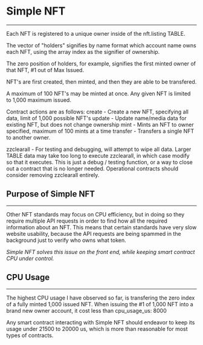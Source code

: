 # Simple NFT
---
Each NFT is registered to a unique owner inside of the nft.listing TABLE.

The vector of "holders" signifies by name format which account name owns each NFT, using the
array index as the signifier of ownership.

The zero position of holders, for example, signifies the first minted owner of that NFT, #1 out of Max Issued.

NFT's are first created, then minted, and then they are able to be transfered.

A maximum of 100 NFT's may be minted at once.  Any given NFT is limited to 1,000 maximum issued.

Contract actions are as follows:
create - Create a new NFT, specifying all data, limit of 1,000 possible NFT's
update - Update name/media data for existing NFT, but does not change ownership
mint - Mints an NFT to owner specified, maximum of 100 mints at a time
transfer - Transfers a single NFT to another owner.

zzclearall - For testing and debugging, will attempt to wipe all data.
Larger TABLE data may take too long to execute zzclearall, in which case modify so that it executes.
This is just a debug / testing function, or a way to close out a contract that is no longer needed.
Operational contracts should consider removing zzclearall entirely.

## Purpose of Simple NFT
----
Other NFT standards may focus on CPU efficiency, but in doing so they require multiple API requests
in order to find how all the required information about an NFT.  This means that certain standards
have very slow website usability, because the API requests are being spammed in the background
just to verify who owns what token.

*Simple NFT solves this issue on the front end, while keeping smart contract CPU under control.*

## CPU Usage
----
The highest CPU usage I have observed so far, is transfering the zero index of a fully minted 1,000 issued
NFT.  When issuing the #1 of 1,000 NFT into a brand new owner account, it cost less than cpu_usage_us: 8000

Any smart contract interacting with Simple NFT should endeavor to keep its usage under 21500 to 20000 us,
which is more than reasonable for most types of contracts.


